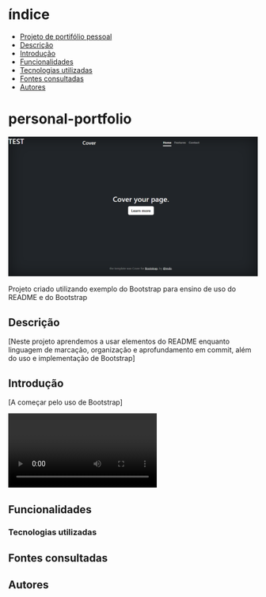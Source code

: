 # índice

* [Projeto de portifólio pessoal](#personal-portfolio)  
* [Descrição](#descri%C3%A7%C3%A3o)  
* [Introdução](#introdu%C3%A7%C3%A3o)  
* [Funcionalidades](#funcionalidades)  
* [Tecnologias utilizadas](#tecnologias-utilizadas)  
* [Fontes consultadas](#fontes-consultadas)  
* [Autores](#autores)  


# personal-portfolio

![Capa do projeto](img/Capa.png)

Projeto criado utilizando exemplo do Bootstrap para ensino de uso do README e do Bootstrap

## Descrição

[Neste projeto aprendemos a usar elementos do README enquanto linguagem de marcação, organização e aprofundamento em commit, além do uso e implementação de Bootstrap]

## Introdução
[A começar pelo uso de Bootstrap]

![](video/bootstrap_example.mp4)

## Funcionalidades

### Tecnologias utilizadas

## Fontes consultadas

## Autores